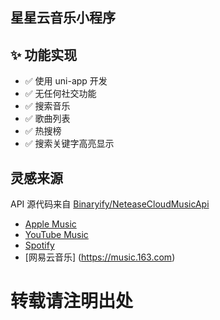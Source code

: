 ## 星星云音乐小程序
## ✨ 功能实现
- ✅ 使用 uni-app 开发
- ✅ 无任何社交功能
- ✅ 搜索音乐
- ✅ 歌曲列表
- ✅ 热搜榜
- ✅ 搜索关键字高亮显示
## 灵感来源
API 源代码来自 [Binaryify/NeteaseCloudMusicApi](https://github.com/Binaryify/NeteaseCloudMusicApi)

- [Apple Music](https://music.apple.com)
- [YouTube Music](https://music.youtube.com)
- [Spotify](https://www.spotify.com)
- [网易云音乐] (https://music.163.com)


# 转载请注明出处
